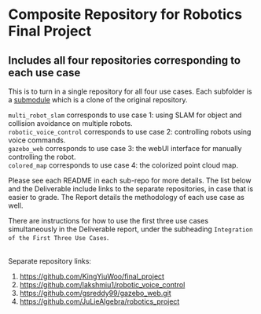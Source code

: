 # Composite Repository for Robotics Final Project
## Includes all four repositories corresponding to each use case

This is to turn in a single repository for all four use cases. Each subfolder is a [submodule](https://git-scm.com/book/en/v2/Git-Tools-Submodules) which is a clone of the original repository.   

`multi_robot_slam` corresponds to use case 1: using SLAM for object and collision avoidance on multiple robots. \
`robotic_voice_control` corresponds to use case 2: controlling robots using voice commands. \
`gazebo_web` corresponds to use case 3: the webUI interface for manually controlling the robot. \
`colored_map` corresponds to use case 4: the colorized point cloud map. 

Please see each README in each sub-repo for more details. The list below and the Deliverable include links to the separate repositories, in case that is easier to grade. The Report details the methodology of each use case as well.

There are instructions for how to use the first three use cases simultaneously in the Deliverable report, under the subheading `Integration of the First Three Use Cases`. 

\
Separate repository links: 
1. https://github.com/KingYiuWoo/final_project 
2. https://github.com/lakshmiu1/robotic_voice_control 
3. https://github.com/gsreddy99/gazebo_web.git 
4. https://github.com/JuLieAlgebra/robotics_project 